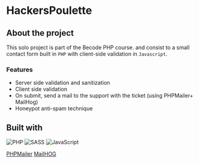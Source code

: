 # HackersPoulette

## About the project

This solo project is part of the Becode PHP course.
and consist to a small contact form built in `PHP` with client-side validation in `Javascript`.

### Features

- Server side validation and sanitization
- Client side validation
- On submit, send a mail to the support with the ticket (using PHPMailer+ MailHog)
- Honeypot anti-spam technique

## Built with

![PHP](https://img.shields.io/badge/PHP-777BB4?style=for-the-badge&logo=php&logoColor=white)
![SASS](https://img.shields.io/badge/Sass-CC6699?style=for-the-badge&logo=sass&logoColor=white)
![JavaScript](https://img.shields.io/badge/JavaScript-F7DF1E?logo=javascript&logoColor=000&style=for-the-badge)

[PHPMailer](https://github.com/PHPMailer/PHPMailer/)
[MailHOG](https://github.com/mailhog/MailHog)
